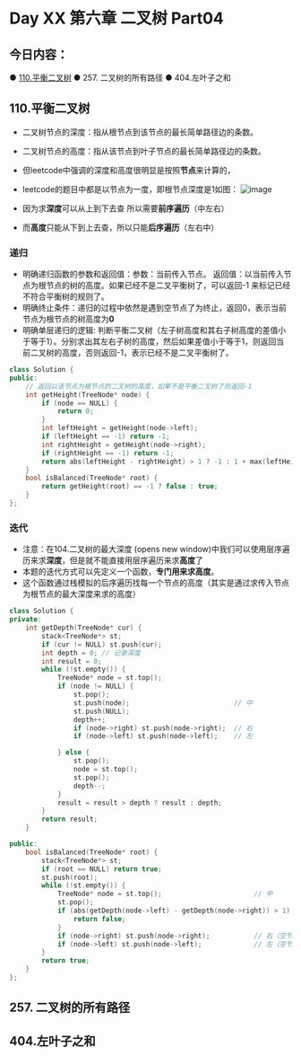 # Day XX 第六章 二叉树 Part04

## 今日内容：

● [110.平衡二叉树](https://programmercarl.com/0110.%E5%B9%B3%E8%A1%A1%E4%BA%8C%E5%8F%89%E6%A0%91.html)
● 257. 二叉树的所有路径
● 404.左叶子之和

## 110.平衡二叉树
- 二叉树节点的深度：指从根节点到该节点的最长简单路径边的条数。
- 二叉树节点的高度：指从该节点到叶子节点的最长简单路径边的条数。
- 但leetcode中强调的深度和高度很明显是按照**节点**来计算的，
- leetcode的题目中都是以节点为一度，即根节点深度是1如图：
![image](https://github.com/zhangchi0605/Algorithms_Exercises/assets/30234384/0140c375-fc07-4f75-8401-49e9f93c0612)

- 因为求**深度**可以从上到下去查 所以需要**前序遍历**（中左右）
- 而**高度**只能从下到上去查，所以只能**后序遍历**（左右中）

### 递归
- 明确递归函数的参数和返回值：参数：当前传入节点。 返回值：以当前传入节点为根节点的树的高度。如果已经不是二叉平衡树了，可以返回-1 来标记已经不符合平衡树的规则了。
- 明确终止条件：递归的过程中依然是遇到空节点了为终止，返回0，表示当前节点为根节点的树高度为**0**
- 明确单层递归的逻辑: 判断平衡二叉树（左子树高度和其右子树高度的差值小于等于1）。分别求出其左右子树的高度，然后如果差值小于等于1，则返回当前二叉树的高度，否则返回-1，表示已经不是二叉平衡树了。
```cpp
class Solution {
public:
    // 返回以该节点为根节点的二叉树的高度，如果不是平衡二叉树了则返回-1
    int getHeight(TreeNode* node) {
        if (node == NULL) {
            return 0;
        }
        int leftHeight = getHeight(node->left);
        if (leftHeight == -1) return -1;
        int rightHeight = getHeight(node->right);
        if (rightHeight == -1) return -1;
        return abs(leftHeight - rightHeight) > 1 ? -1 : 1 + max(leftHeight, rightHeight);
    }
    bool isBalanced(TreeNode* root) {
        return getHeight(root) == -1 ? false : true;
    }
};
```

### 迭代
- 注意：在104.二叉树的最大深度 (opens new window)中我们可以使用层序遍历来求**深度**，但是就不能直接用层序遍历来求**高度**了
- 本题的迭代方式可以先定义一个函数，**专门用来求高度**。
- 这个函数通过栈模拟的后序遍历找每一个节点的高度（其实是通过求传入节点为根节点的最大深度来求的高度）
```cpp
class Solution {
private:
    int getDepth(TreeNode* cur) {
        stack<TreeNode*> st;
        if (cur != NULL) st.push(cur);
        int depth = 0; // 记录深度
        int result = 0;
        while (!st.empty()) {
            TreeNode* node = st.top();
            if (node != NULL) {
                st.pop();
                st.push(node);                          // 中
                st.push(NULL);
                depth++;
                if (node->right) st.push(node->right);  // 右
                if (node->left) st.push(node->left);    // 左

            } else {
                st.pop();
                node = st.top();
                st.pop();
                depth--;
            }
            result = result > depth ? result : depth;
        }
        return result;
    }

public:
    bool isBalanced(TreeNode* root) {
        stack<TreeNode*> st;
        if (root == NULL) return true;
        st.push(root);
        while (!st.empty()) {
            TreeNode* node = st.top();                       // 中
            st.pop();
            if (abs(getDepth(node->left) - getDepth(node->right)) > 1) {
                return false;
            }
            if (node->right) st.push(node->right);           // 右（空节点不入栈）
            if (node->left) st.push(node->left);             // 左（空节点不入栈）
        }
        return true;
    }
};
```

## 257. 二叉树的所有路径

## 404.左叶子之和

